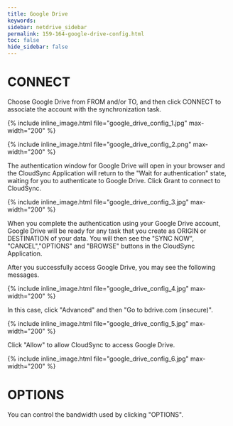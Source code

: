 ```yaml
---
title: Google Drive
keywords:
sidebar: netdrive_sidebar
permalink: 159-164-google-drive-config.html
toc: false
hide_sidebar: false
---
```


CONNECT
==================
Choose Google Drive from FROM and/or TO, and then click CONNECT to associate the account with the synchronization task.


{% include inline_image.html file="google_drive_config_1.jpg" max-width="200" %}


{% include inline_image.html file="google_drive_config_2.png" max-width="200" %}

The authentication window for Google Drive will open in your browser and the CloudSync Application will return to the "Wait for authentication" state, waiting for you to authenticate to Google Drive. Click Grant to connect to CloudSync.


{% include inline_image.html file="google_drive_config_3.jpg" max-width="200" %}

When you complete the authentication using your Google Drive account, Google Drive will be ready for any task that you create as ORIGIN or DESTINATION of your data. You will then see the "SYNC NOW", "CANCEL","OPTIONS" and "BROWSE" buttons in the CloudSync Application.

After you successfully access Google Drive, you may see the following messages.


{% include inline_image.html file="google_drive_config_4.jpg" max-width="200" %}

In this case, click "Advanced" and then "Go to bdrive.com (insecure)".


{% include inline_image.html file="google_drive_config_5.jpg" max-width="200" %}


Click "Allow" to allow CloudSync to access Google Drive.


{% include inline_image.html file="google_drive_config_6.jpg" max-width="200" %}

OPTIONS
==================
You can control the bandwidth used by clicking "OPTIONS".

     
